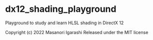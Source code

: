 # dx12_shading_playground
Playground to study and learn HLSL shading in DirectX 12

Copyright (c) 2022 Masanori Igarashi
Released under the MIT license
